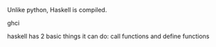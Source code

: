 Unlike python, Haskell is compiled.

ghci

haskell has 2 basic things it can do:
call functions
and define functions


